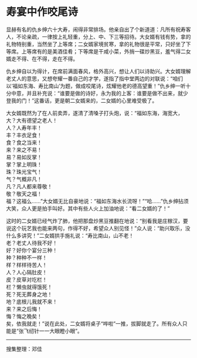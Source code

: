 # 寿宴中作咬尾诗

显赫有名的仇乡绅六十大寿，闹得非常排场。他亲自出了个新道道：凡所有祝寿客人，不论亲疏，一律按上礼轻重，分上、中、下三等招待。大女婿有钱有势，拿的礼物特别重，当然坐了上等席；二女婿家境贫寒，拿的礼物很是平常，只好坐了下等席。上等席有的是美酒佳肴；下等席是干咸小菜，外捎一碟炒黑豆，羞气得二女婿走不得、在不得，走在不得。

仇乡绅自以为得计，在席前满面春风，格外高兴，想让人们以诗助兴。大女婿理解老丈人的意思，又想夸耀一番自己的才学，遂指了指中堂两边的对联说：“咱们以‘福如东海、寿比南山’为题，做成咬尾诗，炫耀他老的德高望重！”仇乡绅一听十分中意，并且补充说：“谁要是做的诗好，永为我的上客：谁要是做不出来，就少登我的门！”这番话，更是朝二女婿来的，二女婿的心里难受极了。

大女婿既然为了在人前卖弄，遂清了清嗓子打头炮，说：“福如东海，海宽大，  
大？大有德望之老人！  
人？人寿年丰！  
丰？丰衣足食！  
食？食之当来！  
来？来之不易！  
易？易如反掌！  
掌？掌上明珠！  
珠？珠光宝气！  
气？气概非凡！  
凡？凡人都来尊敬！  
敬？敬天之福！  
福？这福么......”大女婿无比自豪地说：“福如东海水长流呀！”“哈......”仇乡绅拈须大笑，众人更是拍手叫好。其中有些人火上加油地说：“看二女婿的了！”

这时的二女婿已经气炸了肺，他把那盘炒黑豆推翻在地说：“别看我是庄稼汉，要说这个玩艺我也能来两句，作得不好，希望众人别见怪！”众人说：“助兴取乐，没什么多讲究！”二女婿拱手施礼说：“寿比南山，山不老！  
老？老丈人待我不好！  
好？好你个宴分三种！  
种？种种不一样！  
样？样样待苦人！  
人？人心隔肚皮！  
皮？皮草对圪栏！  
栏？懒虫就得饿死！  
死？死无葬身之地！  
地？底根儿我就不来！  
来？来之后悔！  
悔？悔之晚矣！  
矣，依我就走！”说在此处，二女婿将桌子“哗啦”一推，拔脚就走了。所有众人只能是“张飞纫针一一大眼瞪小眼”。

---

搜集整理：邓佳
